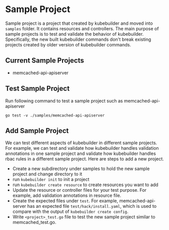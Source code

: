 # Sample Project

Sample project is a project that created by kubebuilder and moved into `samples` folder. It contains resources and controllers. The main purpose of sample projects is to test and validate the behavior of kubebuilder. Specifically, the new built kubebuilder commands don't break existing projects created by older version of kubebuilder commands.

## Current Sample Projects
- memcached-api-apiserver

## Test Sample Project
Run following command to test a sample project such as memcached-api-apiserver
```
go test -v ./samples/memcached-api-apiserver
```

## Add Sample Project
We can test different aspects of kubebuilder in different sample projects. For example, we can test and validate how kubebuilder handles validation annotations in one sample project and validate how kubebuilder handles rbac rules in a different sample project. Here are steps to add a new project.

- Create a new subdirectory under samples to hold the new sample project and change directory to it
- run `kubebuilder init` to init a project
- run `kubebuilder create resource` to create resources you want to add
- Update the resource or controller files for your test purpose. For example, add validation annotations in resource file.
- Create the expected files under `test`. For example, memcached-api-server has an expected file `test/hack/install.yaml`, which is used to compare with the output of `kubebuilder create config`.
- Write `<project>_test.go` file to test the new sample project similar to memcached_test.go.


